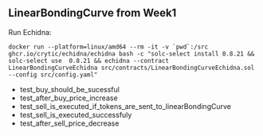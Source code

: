 ## LinearBondingCurve from Week1

Run Echidna:
```
docker run --platform=linux/amd64 --rm -it -v `pwd`:/src ghcr.io/crytic/echidna/echidna bash -c "solc-select install 0.8.21 && solc-select use  0.8.21 && echidna --contract LinearBondingCurveEchidna src/contracts/LinearBondingCurveEchidna.sol --config src/config.yaml"
```

- test_buy_should_be_sucessful
- test_after_buy_price_increase
- test_sell_is_executed_if_tokens_are_sent_to_linearBondingCurve
- test_sell_is_executed_successfuly
- test_after_sell_price_decrease